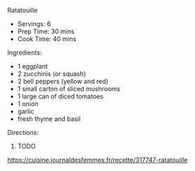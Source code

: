 Ratatouille

* Servings: 6
* Prep Time: 30 mins
* Cook Time: 40 mins

Ingredients:

* 1 eggplant
* 2 zucchinis (or squash)
* 2 bell peppers (yellow and red)
* 1 small carton of sliced mushrooms
* 1 large can of diced tomatoes
* 1 onion
* garlic
* fresh thyme and basil

Directions:

1. TODO

https://cuisine.journaldesfemmes.fr/recette/317747-ratatouille
